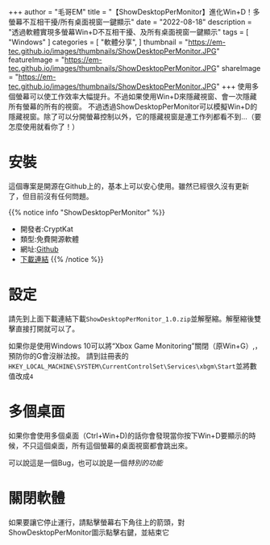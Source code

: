 +++
author = "毛哥EM"
title = "【ShowDesktopPerMonitor】進化Win+D！多螢幕不互相干擾/所有桌面視窗一鍵顯示"
date = "2022-08-18"
description = "透過軟體實現多螢幕Win+D不互相干擾、及所有桌面視窗一鍵顯示"
tags = [
    "Windows"
]
categories = [
    "軟體分享",
]
thumbnail = "https://em-tec.github.io/images/thumbnails/ShowDesktopPerMonitor.JPG"
featureImage = "https://em-tec.github.io/images/thumbnails/ShowDesktopPerMonitor.JPG"
shareImage = "https://em-tec.github.io/images/thumbnails/ShowDesktopPerMonitor.JPG"
+++
使用多個螢幕可以使工作效率大幅提升。不過如果使用Win+D來隱藏視窗、會一次隱藏所有螢幕的所有的視窗。
不過透過ShowDesktopPerMonitor可以模擬Win+D的隱藏視窗。除了可以分開螢幕控制以外，它的隱藏視窗是連工作列都看不到...（要怎麼使用就看你了！）
<!--more-->
# 安裝

這個專案是開源在Github上的，基本上可以安心使用。雖然已經很久沒有更新了，但目前沒有任何問題。

{{% notice info "ShowDesktopPerMonitor" %}}

* 開發者:CryptKat
* 類型:免費開源軟體
* 網址:[Github](https://github.com/CryptKat/ShowDesktopPerMonitor/)
* [下載連結](https://github.com/CryptKat/ShowDesktopPerMonitor/releases/tag/1.0)
{{% /notice %}}

# 設定
請先到上面下載連結下載`ShowDesktopPerMonitor_1.0.zip`並解壓縮。解壓縮後雙擊直接打開就可以了。

如果你是使用Windows 10可以將“Xbox Game Monitoring”關閉（原Win+G）,，預防你的G會沒辦法按。
請到註冊表的`HKEY_LOCAL_MACHINE\SYSTEM\CurrentControlSet\Services\xbgm\Start`並將數值改成`4`

# 多個桌面
如果你會使用多個桌面（Ctrl+Win+D)的話你會發現當你按下Win+D要顯示的時候，不只這個桌面，所有這個螢幕的桌面視窗都會跳出來。

可以說這是一個Bug，也可以說是一個*特別的功能*

# 關閉軟體

如果要讓它停止運行，請點擊螢幕右下角往上的箭頭，對ShowDesktopPerMonitor圖示點擊右鍵，並結束它